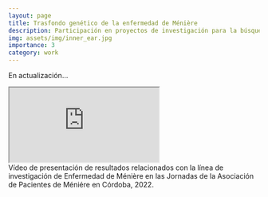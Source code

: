 ```yaml
---
layout: page
title: Trasfondo genético de la enfermedad de Ménière
description: Participación en proyectos de investigación para la búsqueda de marcadores genéticos relacionados con la aparición y evolución de la enfermedad de Ménière.
img: assets/img/inner_ear.jpg
importance: 3
category: work
---
```


En actualización...

<div class="row justify-content-sm-center">
    <div class="col-sm-8 mt-3 mt-md-0">
        <div class="embed-responsive embed-responsive-16by9">
            <iframe class="embed-responsive-item" src="https://youtu.be/FyoeEp_TvLQ" allowfullscreen></iframe>
        </div>
    </div>
</div>
<div class="caption">
    Vídeo de presentación de resultados relacionados con la línea de investigación de Enfermedad de Ménière en las Jornadas de la Asociación de Pacientes de Méniére en Córdoba, 2022.
</div>